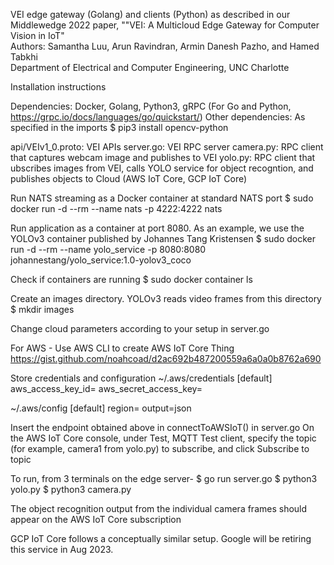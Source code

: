 VEI edge gateway (Golang) and clients (Python) as described in our Middlewedge 2022 paper, ""VEI: A Multicloud Edge Gateway for Computer Vision in IoT"  
Authors: Samantha Luu, Arun Ravindran, Armin Danesh Pazho, and Hamed Tabkhi  
Department of Electrical and Computer Engineering, UNC Charlotte

Installation instructions

Dependencies: Docker, Golang, Python3, gRPC (For Go and Python, https://grpc.io/docs/languages/go/quickstart/)
Other dependencies: As specified in the imports
$ pip3 install opencv-python


api/VEIv1\_0.proto: VEI APIs
server.go: VEI RPC server
camera.py: RPC client that captures webcam image and publishes to VEI
yolo.py: RPC client that ubscribes images from VEI, calls YOLO service for object recogntion, and publishes objects to Cloud (AWS IoT Core, GCP IoT Core)

Run NATS streaming as a Docker container at standard NATS port 
$ sudo docker run -d --rm  --name nats -p 4222:4222 nats

Run application as a container at port 8080. As an example, we use the YOLOv3 container published by Johannes Tang Kristensen
$ sudo docker run -d --rm --name yolo\_service -p 8080:8080 johannestang/yolo\_service:1.0-yolov3\_coco

Check if containers are running
$ sudo docker container ls

Create an images directory. YOLOv3 reads video frames from this directory
$ mkdir images

Change cloud parameters according to your setup in server.go

For AWS - 
Use AWS CLI to create AWS IoT Core Thing
https://gist.github.com/noahcoad/d2ac692b487200559a6a0a0b8762a690

Store credentials and configuration
~/.aws/credentials 
[default]
aws\_access\_key\_id=<your key from account>
aws\_secret\_access\_key=<your secret access key from account>

~/.aws/config
[default]
region=<your aws region>
output=json


Insert the endpoint obtained above in connectToAWSIoT() in server.go
On the AWS IoT Core console, under Test, MQTT Test client, specify the topic (for example, camera1 from yolo.py) to subscribe, and click Subscribe to topic

To run, from 3 terminals on the edge server-
$ go run server.go
$ python3 yolo.py
$ python3 camera.py

The object recognition output from the individual camera frames should appear on the AWS IoT Core subscription 


GCP IoT Core follows a conceptually similar setup. Google will be retiring this service in Aug 2023.

